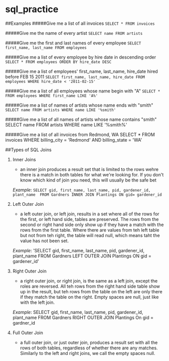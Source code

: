 # sql_practice

##Examples
#####Give me a list of all invoices
`SELECT * FROM invoices`

#####Give me the name of every artist
`SELECT name FROM artists`

#####Give me the first and last names of every employee
`SELECT first_name, last_name FROM employees`

#####Give me a list of every employee by hire date in descending order
`SELECT * FROM employees ORDER BY hire_date DESC`

#####Give me a list of employees' first_name, last_name, hire_date hired before FEB 15 2011
`SELECT first_name, last_name, hire_date FROM employees WHERE hire_date < '2011-02-15'`

#####Give me a list of all employees whose name begin with "A"
`SELECT * FROM employees WHERE first_name LIKE 'A%'`

#####Give me a list of names of artists whose name ends with "smith"
`SELECT name FROM artists WHERE name LIKE '%smith'`

#####Give me a list of all names of artists whose name contains "smith"
SELECT name FROM artists WHERE name LIKE '%smith%'

#####Give me a list of all invoices from Redmond, WA
SELECT * FROM invoices WHERE billing_city = 'Redmond' AND billing_state = 'WA'

##Types of SQL Joins
1. Inner Joins
	- an inner join produces a result set that is limited to the rows wehre there is a match in both tables for what we're looking for. If you don't know which kind of join you need, this will usually be the safe bet

	*Example*:
	`SELECT gid, first_name, last_name, pid, gardener_id, plant_name 
	FROM Gardners
	INNER JOIN Plantings
	ON gid= gardener_id`

2. Left Outer Join
	- a left outer join, or left join, results in a set where all of the rows for the first, or left hand side, tables are preserved. The rows from the second or right hand side only show up if they have a match with the rows from the first table. Where there are values from teh left table but not from teh right, the table will read null, which means taht the value has not been set.

	*Example*:
	'SELECT gid, first_name, last_name, pid, gardener_id, plant_name 
	FROM Gardners
	LEFT OUTER JOIN Plantings
	ON gid = gardener_id'

3. Right Outer Join
	- a right outer join, or right join, is the same as a left join, except the roles are reversed. All teh rows from the right hand side table show up in the result, but teh rows from the table on the left are only there if they match the table on the right. Empty spaces are null, just like with the left join.

	*Example*: SELECT gid, first_name, last_name, pid, gardener_id, plant_name 
	FROM Gardners
	RIGHT OUTER JOIN Plantings
	On gid = gardner_id

4. Full Outer Join
	- a full outer join, or just outer join, produces a result set with all the rows of both tables, regardless of whether there are any matches. Similarly to the left and right joins, we call the empty spaces null.

